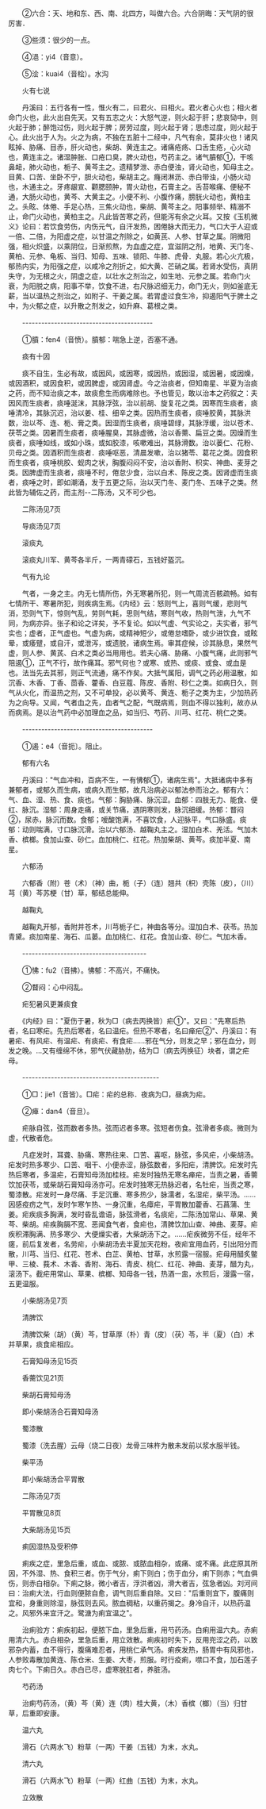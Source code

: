 <!-- { "loadSidebar": true } -->
　　②六合：天、地和东、西、南、北四方，叫做六合。六合阴晦：天气阴的很厉害．

　　③些须：很少的一点。

　　④浥：yi4（音意）。

　　⑤浍：kuai4（音桧）。水沟

　　火有七说

　　丹溪曰：五行各有一性，惟火有二，曰君火、曰相火。君火者心火也；相火者命门火也，此火出自先天。又有五志之火：大怒气逆，则火起于肝；悲哀恸中，则火起于肺；醉饱过伤，则火起于脾；房劳过度，则火起于肾；思虑过度，则火起于心。此火出于人为。火之为病，不独在五脏十二经中，凡气有余，莫非火也！诸风眩掉、胁痛、目赤，肝火动也，柴胡、黄连主之。诸痛疮疡、口舌生疮，心火动也，黄连主之。诸湿肿胀、口疮口臭，脾火动也，芍药主之。诸气膹郁①，干咳鼻衄，肺火动也，栀子、黄芩主之。遗精梦泄、赤白便浊，肾火动也，知母主之。目黄、口苦、坐卧不宁，胆火动也，柴胡主之。癃闭淋沥、赤白带浊，小肠火动也，木通主之。牙疼龈宣、颧腮颐肿，胃火动也，石膏主之。舌苔喉痛、便秘不通，大肠火动也，黄芩、大黄主之。小便不利、小腹作痛，膀胱火动也，黄柏主之。头眩、体倦、手足心热，三焦火动也，柴胡、黄芩主之。阳事频举、精溺不止，命门火动也，黄柏主之。凡此皆苦寒之药，但能泻有余之火耳。又按《玉机微义》论曰：若饮食劳伤，内伤元气，自汗发热，困倦脉大而无力，气口大于人迎或一倍、二倍，为阳虚之症，以甘温之剂除之，如黄芪、人参、甘草之属。阴微阳强，相火炽盛，以乘阴位，日渐煎熬，为血虚之症，宜滋阴之剂，地黄、天门冬、黄柏、元参、龟板、当归、知母、五味、锁阳、牛膝、虎骨．丸服。若心火亢极，郁热内实，为阳强之症，以咸冷之剂折之，如大黄、芒硝之属。若肾水受伤，真阴失守，为无根之火，阴虚之症，以壮水之剂治之，如生地、元参之属。若命门火衰，为阳脱之病，阳事不举，饮食不进，右尺脉迟细无力，命门无火，则如釜底无薪，当以温热之剂治之，如附子、干姜之属。若胃虚过食生冷，抑遏阳气于脾土之中，为火郁之症，以升散之剂发之，如升麻、葛根之类。

　　-----------------------------------------

　　①膹：fen4（音愤）。膹郁：喘急上逆，否塞不通。

　　痰有十因

　　痰不自生，生必有故，或因风，或因寒，或因热，或因湿，或因暑，或因燥，或因酒积，或因食积，或因脾虚，或因肾虚。今之治痰者，但知南星、半夏为治痰之药，而不知治痰之本，故痰愈生而病难除也。予也管见，敢以治本之药叙之：夫因风而生痰者，痰唾涎沫，其脉浮弦，治以前胡、旋复花之类。因寒而生痰者，痰唾清冷，其脉沉迟，治以姜、桂、细辛之类。因热而生痰者，痰唾胶黄，其脉洪数，治以芩、连、栀、膏之类。因湿而生痰者，痰唾碧绿，其脉浮缓，治以苍术、茯苓之类。因暑而生痰者，痰唾腥臭，其脉虚微，治以香薷、扁豆之类。因燥而生痰者，痰唾如线，或如小珠，或如胶漆，咳嗽难出，其脉滑数。治以蒌仁、花粉、贝母之类。因酒积而生痰者．痰唾呕恶，清晨发嗽，治以猪苓、葛花之类。因食积而生痰者，痰唾桃胶、蚬肉之状，胸腹闷闷不安，治以香附、枳实、神曲、麦芽之类。因脾虚而生痰者，痰唾不时，倦怠少食，治以白术、陈皮之类。因肾虚而生痰者，痰唾之时，即如潮涌，发于五更之际，治以天门冬、麦门冬、五味子之类。然此皆为辅佐之药，而主剂--二陈汤，又不可少也。

　　二陈汤见7页

　　导痰汤见7页

　　滚痰丸

　　滚痰丸川军、黄芩各半斤，一两青礞石，五钱好盔沉。

　　气有九论

　　气者，一身之主。内无七情所伤，外无寒暑所犯，则一气周流百骸疏畅。如有七情所干、寒暑所犯，则疾病生焉。《内经》云：怒则气上，喜则气缓，悲则气消，恐则气下，惊则气乱，劳则气耗，思则气结，寒则气收，热则气泄，九气不同，为病亦异。张子和论之详矣，予不复论。如以气虚、气实论之，夫实者，邪气实也；虚者，正气虚也。气虚为病，或精神短少，或倦怠嗜卧，或少进饮食，或眩晕，或痿躄，或自汗，或泄泻，或遗脱，诸病生焉。审其症候，诊其脉息，果然气虚，则人参、黄芪、白术之类必当用用也。若夫心痛、胁痛、小腹气痛，此则邪气阻遏①，正气不行，故作痛耳。邪气何也？或寒、或热、或痰、或食、或血是也。法当先去其邪，则正气流通，痛不作矣。大抵气属阳，调气之药必用温散，如沉香、木香、丁香、茴香、藿香、白豆蔻、陈皮、香附、砂仁之类。如病日久，则气从火化，而温热之剂，又不可单投，必以黄芩、黄连、栀子之类为主，少加热药为之向导。又闻，气者血之先，血者气之配，气既病焉，则血不得以独利，故亦从而病焉。是以治气药中必加理血之品，如当归、芍药、川芎、红花、桃仁之类。

　　-----------------------------------------

　　①遏：e4（音扼〕。阻止。

　　郁有六名

　　丹溪曰："气血冲和，百病不生，一有怫郁①，诸病生焉"。大抵诸病中多有兼郁者，或郁久而生病，或病久而生郁，故凡治病必以郁法参而治之。郁有六：气、血、湿、热、食、痰也。气郁：胸胁痛、脉沉涩。血郁：四肢无力、能食、便红、脉沉。湿郁：周身走痛，或关节痛，遇阴寒则发，脉沉细缓。热郁：瞀闷②，尿赤，脉沉而数。食郁；嗳酸饱满，不喜饮食，人迎脉平，气口脉盛。痰郁：动则喘满，寸口脉沉滑。治以六郁汤、越鞠丸主之。湿加白术、羌活。气加木香、槟榔。食加山查、砂仁。血加桃仁、红花。热加柴胡、黄芩。痰加半夏、南星。

　　六郁汤

　　六郁香（附）苍（术）（神）曲，栀（子）（连）翘共（枳）壳陈（皮），（川）芎（黄）芩苏梗（甘）草，郁结总能伸。

　　越鞠丸

　　越鞠丸开郁，香附并苍术，川芎栀子仁，神曲各等分。湿加白术、茯苓。热加青黛。痰加南星、海石、瓜蒌。血加桃仁、红花。食加山查、砂仁。气加木香。

　　---------------------------------------

　　①怫：fu2（音拂）。怫郁：不高兴，不痛快。

　　②瞀闷：心中闷乱。

　　疟犯暑风更兼痰食

　　《内经》曰："夏伤于暑，秋为□（病去丙换皆）疟①"。又曰："先寒后热者，名曰寒疟。先热后寒者，名曰温疟。但热不寒者，名曰瘅疟②"、丹溪曰：有暑疟、有风疟、有温疟、有痰疟、有食疟……邪在气分，则发之早；邪在血分，则发之晚。…又有缠绵不休，邪气伏藏胁肋，结为□（病去丙换征）块者，谓之疟母。

　　-------------------------------------------

　　①□：jie1（音皆）。□疟：疟的总称．夜病为□，昼病为疟。

　　②瘅：dan4（音旦）。

　　疟脉自弦，弦而数者多热。弦而迟者多寒。弦短者伤食。弦滑者多痰。微则为虚，代散者危。

　　凡症发时，耳聋、胁痛、寒热往来、口苦、喜呕，脉弦，多风疟，小柴胡汤。疟发时热多寒少、口苦、咽干、小便赤涩，脉弦数者，多阳疟，清脾饮。疟发时先热后寒者，多温疟，石膏知母汤加桂枝。疟发时独热无寒名瘅疟，当责之暑，香薷饮加茯苓，或柴胡石膏知母汤亦可。疟发时独寒无热脉迟者，名牡疟，当责之寒，蜀漆散。疟发时一身尽痛、手足沉重、寒多热少，脉濡者，名湿疟，柴平汤。……因感疫疠之气，发时乍寒乍热、一身沉重，名瘴疟，平胃散加藿香、石菖蒲、生姜。疟疾痰多胸满，发时昏乱谵语，脉弦滑者，名痰疟，二陈汤加常山、草果、黄芩、柴胡。疟疾胸膈不宽、恶闻食气者，食疟也，清脾饮加山查、神曲、麦芽。疟疾积滞胸满、热多寒少、大便燥实者，大柴胡汤下之。……疟疾微劳不任，经年不瘥，前后复发者，名劳疟，小柴胡汤去半夏加天花粉。夜疟宜用血药，引出阳分而散，川芎、当归、红花、苍术、白芷、黄柏、甘草，水煎露一宿服。疟母用醋炙鳖甲、三棱、莪术、木香、香附、海石、青皮、桃仁、红花、神曲、麦芽，醋为丸，滚汤下。截疟用常山、草果、槟榔、知母各一钱，热酒一盅，水煎后，漫露一宿，五更温服。

　　小柴胡汤见7页

　　清脾饮

　　清脾饮柴（胡）（黄）芩，甘草厚（朴）青（皮）（茯）苓，半（夏）（白）术并草果，痰食疟相应。

　　石膏知母汤见15页

　　香薷饮见21页

　　柴胡石膏知母汤

　　即小柴胡汤合石膏知母汤

　　蜀漆散

　　蜀漆（洗去腥）云母（烧二日夜）龙骨三味杵为散未发前以浆水服半钱。

　　柴平汤

　　即小柴胡汤合平胃散

　　二陈汤见7页

　　平胃散见8页

　　大柴胡汤见15页

　　痢因湿热及受积停

　　痢疾之症，里急后重，或血、或脓、或脓血相杂，或痛、或不痛。此症原其所因，不外湿、热、食积三者。伤于气分，痢下则白；伤于血分，痢下则赤；气血俱伤，则赤白相杂。下痢之脉，微小者吉，浮洪者凶，滑大者吉，弦急者凶。刘河间曰：治痢大法，行血则便脓自愈，调气则后重自除。又曰："后重则宜下，腹痛则宜和，身重则除湿，脉弦则去风。脓血稠粘，以重药揭之。身冷自汗，以热药温之。风邪外来宜汗之。鹭溏为痢宜温之"。

　　治痢验方：痢疾初起，便脓下血，里急后重，用芍药汤。白痢用温六丸。赤痢用清六九。赤白相杂，里急后重，用立效散。痢疾初时失下，反用兜涩之药，以致邪杂内蓄，血不得行，腹痛难忍者，用桃仁承气汤。痢疾发热，肠胃中有风邪也，人参败毒散加黄连、陈仓米、生姜、大枣，煎服。时行疫痢，噤口不食，加石莲子肉七个。下痢日久。赤白已尽，虚寒脱肛者，养脏汤。

　　芍药汤

　　治痢芍药汤，（黄）芩（黄）连（肉）桂大黄，（木）香槟（榔）（当）归甘草，后重即安康。

　　温六丸

　　滑石（六两水飞）粉草（一两）干姜（五钱）为末，水丸。

　　清六丸

　　滑石（六两水飞）粉草（一两）红曲（五钱）为末，水丸。

　　立效散

